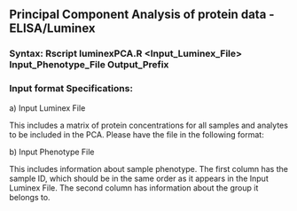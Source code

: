 ## Principal Component Analysis of protein data - ELISA/Luminex

### Syntax: Rscript luminexPCA.R <Input_Luminex_File> Input_Phenotype_File Output_Prefix

### Input format Specifications:

a) Input Luminex File

This includes a matrix of protein concentrations for all samples and analytes to be included in the PCA. Please have the file in the following format:

b) Input Phenotype File

This includes information about sample phenotype. The first column has the sample ID, which should be in the same order as it appears in the Input Luminex File. The second column has information about the group it belongs to.


